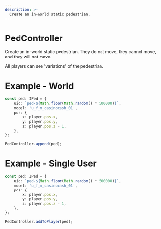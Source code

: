 ```yaml
---
description: >-
  Create an in-world static pedestrian.
---
```


# PedController

Create an in-world static pedestrian. They do not move, they cannot move, and they will not move.

All players can see 'variations' of the pedestrian.

# Example - World

```typescript
const ped: IPed = {
    uid: `ped-${Math.floor(Math.random() * 500000)}`,
    model: 'u_f_m_casinocash_01',
    pos: {
        x: player.pos.x,
        y: player.pos.y,
        z: player.pos.z - 1,
    },
};

PedController.append(ped);
```

# Example - Single User

```ts
const ped: IPed = {
    uid: `ped-${Math.floor(Math.random() * 500000)}`,
    model: 'u_f_m_casinocash_01',
    pos: {
        x: player.pos.x,
        y: player.pos.y,
        z: player.pos.z - 1,
    },
};

PedController.addToPlayer(ped);
```